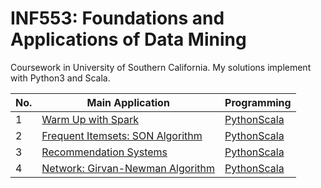 INF553: Foundations and Applications of Data Mining
========

Coursework in University of Southern California. My solutions implement with Python3 and Scala. 

|No.| Main Application |Programming|
|---|------------------|-----------|
|1|[Warm Up with Spark](https://github.com/hsinyu0129/INF553/blob/master/homework1/Assignment1%20description.pdf)|[Python](https://github.com/hsinyu0129/INF553/tree/master/homework1/Python)[Scala](https://github.com/hsinyu0129/INF553/tree/master/homework1/Scala)|
|2|[Frequent Itemsets: SON Algorithm](https://github.com/hsinyu0129/INF553/blob/master/homework2/Assignment2%20description.pdf)|[Python](https://github.com/hsinyu0129/INF553/tree/master/homework2/Python)[Scala](https://github.com/hsinyu0129/INF553/tree/master/homework2/Scala)|
|3|[Recommendation Systems](https://github.com/hsinyu0129/INF553/tree/master/homework3/Assignment3%20description.pdf)|[Python](https://github.com/hsinyu0129/INF553/tree/master/homework3/Python)[Scala](https://github.com/hsinyu0129/INF553/tree/master/homework3/Scala)|
|4|[Network: Girvan-Newman Algorithm](https://github.com/hsinyu0129/INF553/tree/master/homework4/Assignment4%20description.pdf)|[Python](https://github.com/hsinyu0129/INF553/tree/master/homework4/Python)[Scala](https://github.com/hsinyu0129/INF553/tree/master/homework4/Scala)|

